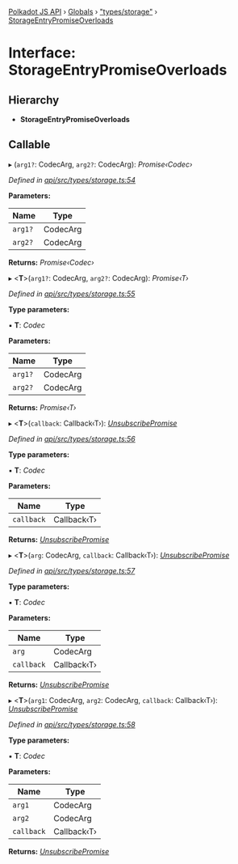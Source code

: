 [Polkadot JS API](../README.md) › [Globals](../globals.md) › ["types/storage"](../modules/_types_storage_.md) › [StorageEntryPromiseOverloads](_types_storage_.storageentrypromiseoverloads.md)

# Interface: StorageEntryPromiseOverloads

## Hierarchy

* **StorageEntryPromiseOverloads**

## Callable

▸ (`arg1?`: CodecArg, `arg2?`: CodecArg): *Promise‹Codec›*

*Defined in [api/src/types/storage.ts:54](https://github.com/polkadot-js/api/blob/714b242ec0/packages/api/src/types/storage.ts#L54)*

**Parameters:**

Name | Type |
------ | ------ |
`arg1?` | CodecArg |
`arg2?` | CodecArg |

**Returns:** *Promise‹Codec›*

▸ <**T**>(`arg1?`: CodecArg, `arg2?`: CodecArg): *Promise‹T›*

*Defined in [api/src/types/storage.ts:55](https://github.com/polkadot-js/api/blob/714b242ec0/packages/api/src/types/storage.ts#L55)*

**Type parameters:**

▪ **T**: *Codec*

**Parameters:**

Name | Type |
------ | ------ |
`arg1?` | CodecArg |
`arg2?` | CodecArg |

**Returns:** *Promise‹T›*

▸ <**T**>(`callback`: Callback‹T›): *[UnsubscribePromise](../modules/_types_base_.md#unsubscribepromise)*

*Defined in [api/src/types/storage.ts:56](https://github.com/polkadot-js/api/blob/714b242ec0/packages/api/src/types/storage.ts#L56)*

**Type parameters:**

▪ **T**: *Codec*

**Parameters:**

Name | Type |
------ | ------ |
`callback` | Callback‹T› |

**Returns:** *[UnsubscribePromise](../modules/_types_base_.md#unsubscribepromise)*

▸ <**T**>(`arg`: CodecArg, `callback`: Callback‹T›): *[UnsubscribePromise](../modules/_types_base_.md#unsubscribepromise)*

*Defined in [api/src/types/storage.ts:57](https://github.com/polkadot-js/api/blob/714b242ec0/packages/api/src/types/storage.ts#L57)*

**Type parameters:**

▪ **T**: *Codec*

**Parameters:**

Name | Type |
------ | ------ |
`arg` | CodecArg |
`callback` | Callback‹T› |

**Returns:** *[UnsubscribePromise](../modules/_types_base_.md#unsubscribepromise)*

▸ <**T**>(`arg1`: CodecArg, `arg2`: CodecArg, `callback`: Callback‹T›): *[UnsubscribePromise](../modules/_types_base_.md#unsubscribepromise)*

*Defined in [api/src/types/storage.ts:58](https://github.com/polkadot-js/api/blob/714b242ec0/packages/api/src/types/storage.ts#L58)*

**Type parameters:**

▪ **T**: *Codec*

**Parameters:**

Name | Type |
------ | ------ |
`arg1` | CodecArg |
`arg2` | CodecArg |
`callback` | Callback‹T› |

**Returns:** *[UnsubscribePromise](../modules/_types_base_.md#unsubscribepromise)*
